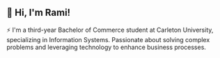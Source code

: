 ## 💫 Hi, I'm Rami!

⚡ I'm a third-year Bachelor of Commerce student at Carleton University, specializing in Information Systems. Passionate about solving complex problems and leveraging technology to enhance business processes.



<!--
- 🔭 I’m currently working on ...
- 🌱 I’m currently learning ...
- 👯 I’m looking to collaborate on ...
- 🤔 I’m looking for help with ...
- 💬 Ask me about ...
- 📫 How to reach me: ...
- ⚡ Fun fact: ...



🌐 Socials:

-->
